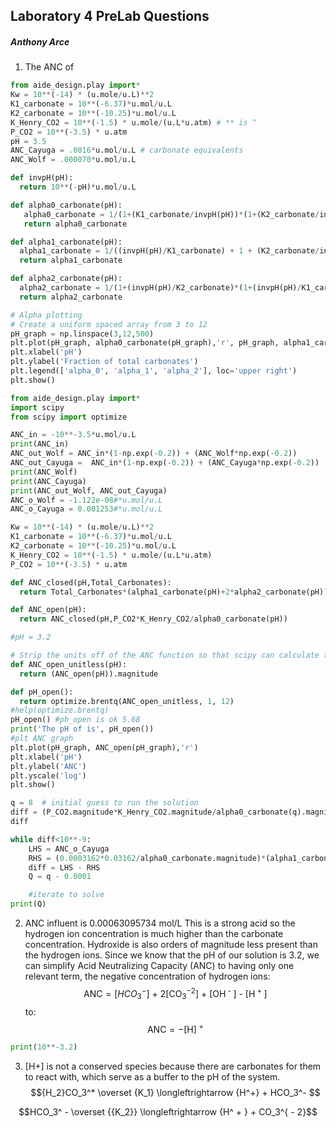## Laboratory 4 PreLab Questions
##### Anthony Arce

1. The ANC of
```python
from aide_design.play import*
Kw = 10**(-14) * (u.mole/u.L)**2
K1_carbonate = 10**(-6.37)*u.mol/u.L
K2_carbonate = 10**(-10.25)*u.mol/u.L
K_Henry_CO2 = 10**(-1.5) * u.mole/(u.L*u.atm) # ** is ^
P_CO2 = 10**(-3.5) * u.atm
pH = 3.5
ANC_Cayuga = .0016*u.mol/u.L # carbonate equivalents
ANC_Wolf = .000070*u.mol/u.L

def invpH(pH):
  return 10**(-pH)*u.mol/u.L

def alpha0_carbonate(pH):
   alpha0_carbonate = 1/(1+(K1_carbonate/invpH(pH))*(1+(K2_carbonate/invpH(pH))))
   return alpha0_carbonate

def alpha1_carbonate(pH):
  alpha1_carbonate = 1/((invpH(pH)/K1_carbonate) + 1 + (K2_carbonate/invpH(pH)))
  return alpha1_carbonate

def alpha2_carbonate(pH):
  alpha2_carbonate = 1/(1+(invpH(pH)/K2_carbonate)*(1+(invpH(pH)/K1_carbonate)))
  return alpha2_carbonate

# Alpha plotting
# Create a uniform spaced array from 3 to 12
pH_graph = np.linspace(3,12,500)
plt.plot(pH_graph, alpha0_carbonate(pH_graph),'r', pH_graph, alpha1_carbonate(pH_graph),'b',pH_graph, alpha2_carbonate(pH_graph),'g')
plt.xlabel('pH')
plt.ylabel('Fraction of total carbonates')
plt.legend(['alpha_0', 'alpha_1', 'alpha_2'], loc='upper right')
plt.show()


```

```Python
from aide_design.play import*
import scipy
from scipy import optimize

ANC_in = -10**-3.5*u.mol/u.L
print(ANC_in)
ANC_out_Wolf = ANC_in*(1-np.exp(-0.2)) + (ANC_Wolf*np.exp(-0.2))
ANC_out_Cayuga =  ANC_in*(1-np.exp(-0.2)) + (ANC_Cayuga*np.exp(-0.2))
print(ANC_Wolf)
print(ANC_Cayuga)
print(ANC_out_Wolf, ANC_out_Cayuga)
ANC_o_Wolf = -1.122e-08#*u.mol/u.L
ANC_o_Cayuga = 0.001253#*u.mol/u.L

Kw = 10**(-14) * (u.mole/u.L)**2
K1_carbonate = 10**(-6.37)*u.mol/u.L
K2_carbonate = 10**(-10.25)*u.mol/u.L
K_Henry_CO2 = 10**(-1.5) * u.mole/(u.L*u.atm)
P_CO2 = 10**(-3.5) * u.atm

def ANC_closed(pH,Total_Carbonates):
  return Total_Carbonates*(alpha1_carbonate(pH)+2*alpha2_carbonate(pH)) + Kw/invpH(pH) - invpH(pH)

def ANC_open(pH):
  return ANC_closed(pH,P_CO2*K_Henry_CO2/alpha0_carbonate(pH))

#pH = 3.2

# Strip the units off of the ANC function so that scipy can calculate the root.
def ANC_open_unitless(pH):
  return (ANC_open(pH)).magnitude

def pH_open():
  return optimize.brentq(ANC_open_unitless, 1, 12)
#help(optimize.brentq)
pH_open() #ph_open is ok 5.68
print('The pH of is', pH_open())
#plt ANC graph
plt.plot(pH_graph, ANC_open(pH_graph),'r')
plt.xlabel('pH')
plt.ylabel('ANC')
plt.yscale('log')
plt.show()

q = 8  # initial guess to run the solution
diff = (P_CO2.magnitude*K_Henry_CO2.magnitude/alpha0_carbonate(q).magnitude)*(alpha1_carbonate(q).magnitude + 2*alpha2_carbonate(q).magnitude) + (Kw.magnitude/ 10**-q) - 10**-q
diff

while diff<10**-9:
    LHS = ANC_o_Cayuga
    RHS = (0.0003162*0.03162/alpha0_carbonate.magnitude)*(alpha1_carbonate.magmagnitude + 2*alpha2_carbonate.magnitude) + (1e-14/ 10**-q.magnitude) - 10**-q.magnitude
    diff = LHS - RHS
    Q = q - 0.0001

    #iterate to solve
print(Q)
```

2. ANC influent is 0.00063095734 mol/L This is a strong acid so the hydrogen ion concentration is much higher than the carbonate concentration. Hydroxide is also orders of magnitude less present than the hydrogen ions. Since we know that the pH of our solution is 3.2, we can simplify Acid Neutralizing Capacity (ANC) to having only one relevant term, the negative concentration of hydrogen ions:
$${\text{ANC}} = [HCO_3^ - {\text{] + 2[CO}}_3^{ - 2}{\text{] + [O}}{{\text{H}}^{\text{ - }}}{\text{] - [}}{{\text{H}}^{\text{ + }}}{\text{]}}$$
to:
$${\text{ANC}} = - {{\text{[H]}}^{\text{ + }}}{\text{}}$$
```Python
print(10**-3.2)

```

3. [H+] is not a conserved species because there are carbonates for them to react with, which serve as a buffer to the pH of the system.
$${H_2}CO_3^* \overset {K_1} \longleftrightarrow {H^+} + HCO_3^- $$


$$HCO_3^ - \overset {{K_2}} \longleftrightarrow {H^ + } + CO_3^{ - 2}$$
